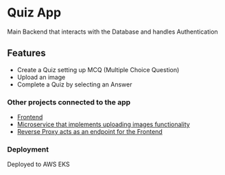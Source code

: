 # Quiz App

Main Backend that interacts with the Database and handles Authentication

## Features

- Create a Quiz setting up MCQ (Multiple Choice Question)
- Upload an image
- Complete a Quiz by selecting an Answer

### Other projects connected to the app

- [Frontend](https://github.com/noyan-alimov/quiz-app-frontend)
- [Microservice that implements uploading images functionality](https://github.com/noyan-alimov/quiz-app-image-upload)
- [Reverse Proxy acts as an endpoint for the Frontend](https://github.com/noyan-alimov/quiz-app-reverse-proxy)

### Deployment

Deployed to AWS EKS
